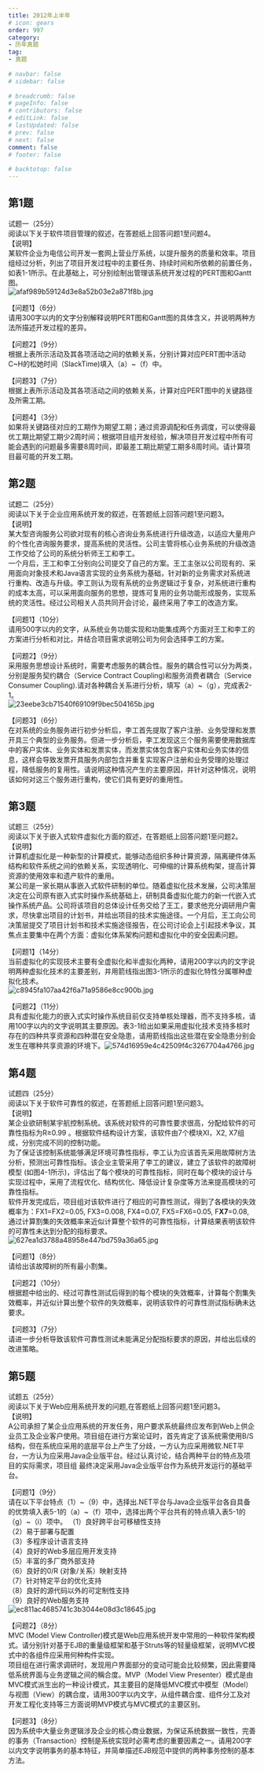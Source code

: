 ```yaml
---  
title: 2012年上半年  
# icon: gears  
order: 997  
category:  
- 历年真题  
tag:  
- 真题  
  
# navbar: false  
# sidebar: false  
  
# breadcrumb: false  
# pageInfo: false  
# contributors: false  
# editLink: false  
# lastUpdated: false  
# prev: false  
# next: false  
comment: false  
# footer: false  
  
# backtotop: false  
---  
```

## 第1题 ##

试题一（25分）  
阅读以下关于软件项目管理的叙述，在答题纸上回答问题1至问题4。  
【说明】  
某软件企业为电信公司开发一套网上营业厅系统，以提升服务的质量和效率。项目组经过分析，列出了项目开发过程中的主要任务、持续时间和所依赖的前置任务，如表1-1所示。在此基础上，可分别绘制出管理该系统开发过程的PERT图和Gantt图。  
![afaf989b59124d3e8a52b03e2a871f8b.jpg][]  
  
【问题1】（6分）  
请用300字以内的文字分别解释说明PERT图和Gantt图的具体含义，并说明两种方法所描述开发过程的差异。  
  
【问题2】（9分）  
根据上表所示活动及其各项活动之间的依赖关系，分别计算对应PERT图中活动C~H的松她时间（SlackTime)填入（a）~（f）中。  
  
【问题3】（7分）  
根据上表所示活动及其各项活动之间的依赖关系，计算对应PERT图中的关键路径及所需工期。  
  
【问题4】（3分）  
如果将关键路径对应的工期作为期望工期；通过资源调配和任务调度，可以使得最优工期比期望工期少2周时间；根据项目组开发经验，解决项目开发过程中所有可能会遇到的问题最多需要8周时间，即最差工期比期望工期多8周时间。请计算项目最可能的开发工期。  


## 第2题 ##

试题二（25分）  
阅读以下关于企业应用系统开发的叙述，在答题纸上回答问题1至问题3。  
【说明】  
某大型咨询服务公司欲对现有的核心咨询业务系统进行升级改造，以适应大量用户的个性化咨询服务要求，提高系统的灵活性。公司主管将核心业务系统的升级改造工作交给了公司的系统分析师王工和李工。  
一个月后，王工和李工分别向公司提交了自己的方案。王工主张以公司现有的、采用面向对象技术和Java语言实现的业务系统为基础，针对新的业务需求对系统进行重构、改造与升级。李工则认为现有系统的业务逻辑过于复杂，对系统进行重构的成本太高，可以采用面向服务的思想，提炼可复用的业务功能形成服务，实现系统的灵活性。经过公司相关人员共同开会讨论，最终采用了李工的改造方案。  
  
【问题1】（10分）  
请用500字以内的文字，从系统业务功能实现和功能集成两个方面对王工和李工的方案进行分析和对比，并结合项目需求说明公司为何会选择李工的方案。  
  
【问题2】（9分）  
采用服务思想设计系统时，需要考虑服务的耦合性。服务的耦合性可以分为两类，分别是服务契约耦合（Service Contract Coupling)和服务消费者耦合（Service Consumer Coupling).请对各种耦合关系进行分析，填写（a）~（g），完成表2-1。  
![23eebe3cb71540f69109f9bec504165b.jpg][]  
  
【问题3】（6分）  
在对系统的业务服务进行初步分析后，李工首先提取了客户注册、业务受理和发票开具三个典型的业务服务。但进一步分析后，李工发现这三个服务需要使用数据库中的客户实体、业务实体和发票实体，而发票实体包含客户实体和业务实体的信息，这样会导致发票开具服务内部包含并重复实现客户注册和业务受理的处理过程，降低服务的复用性。请说明这种情况产生的主要原因，并针对这种情况，说明该如何对这三个服务进行重构，使它们具有更好的重用性。  


## 第3题 ##

试题三（25分）  
阅读以下关于嵌入式软件虚拟化方面的叙述，在答题纸上回答问题1至问题2。  
【说明】  
计算机虚拟化是一种新型的计算模式，能够动态组织多种计算资源，隔离硬件体系结构和软件系统之间的依赖关系，实现透明化、可伸缩的计算系统构架，提高计算资源的使用效率和遗产软件的重用。  
某公司是一家长期从事嵌入式软件研制的单位。随着虚拟化技术发展，公司决策层决定在公司原有嵌入式实时操作系统基础上，研制具备虚拟化能力的新一代嵌入式操作系统产品。公司将该项目的总体设计任务交给了王工，要求他充分调研用户需求，尽快拿出项目的计划书，并给出项目的技术实施途径。一个月后，王工向公司决策层提交了项目计划书和技术实施途径报告，在公司讨论会上引起技术争议，其焦点主要集中在两个方面：虚拟化体系架构问题和虚拟化中的安全因素问题。  
  
【问题1】（14分）  
当前虚拟化的实现技术主要有全虚拟化和半虚拟化两种，请用200字以内的文字说明两种虚拟化技术的主要差别，并用箭线指出图3-1所示的虚拟化特性分属哪种虚拟化技术。  
![c8945fa107aa42f6a71a9586e8cc900b.jpg][]  
  
【问题2】（11分）  
具有虚拟化能力的嵌入式实时操作系统目前仅支持单核处理器，而不支持多核，请用100字以内的文字说明其主要原因。表3-1给出如果采用虚拟化技术支持多核时存在的四种共享资源和四种潜在安全隐患，请用箭线指出这些潜在安全隐患分别会发生在哪种共享资源的环境下。![574d16959e4c42509f4c3267704a4766.jpg][]  


## 第4题 ##

试题四（25分）  
阅读以下关于软件可靠性的叙述，在答题纸上回答问题1至问题3。  
【说明】  
某企业欲研制某宇航控制系统。该系统对软件的可靠性要求很高，分配给软件的可靠性指标为R≥0.99 。根据软件结构设计方案，该软件由7个模块XI，X2, X7组成，分别完成不同的控制功能。  
为了保证该控制系统能够满足环境可靠性指标，李工认为应该首先采用故障树方法分析，预测出可靠性指标。该企业主管采用了李工的建议，建立了该软件的故障树模型 (如图4-1所示)，评估出了每个模块的可靠性指标，同时在每个模块的设计与实现过程中，采用了流程优化、结构优化、降低设计复杂度等方法来提高模块的可靠性指标。  
软件开发完成后，项目组对该软件进行了相应的可靠性测试，得到了各模块的失效概率为：FX1=FX2=0.05, FX3=0.008, FX4=0.07, FX5=FX6=0.05, F**X7**=0.08,通过计算割集的失效概率来近似计算整个软件的可靠性指标，计算结果表明该软件的可靠性未达到分配的指标要求。  
![627ea1d3788a48958e447bd759a36a65.jpg][]  
  
【问题1】（8分）  
请给出该故障树的所有最小割集。  
  
【问题2】（10分）  
根据题中给出的、经过可靠性测试后得到的每个模块的失效概率，计算每个割集失效概率，并近似计算出整个软件的失效概率，说明该软件的可靠性测试指标确未达要求。  
  
【问题3】（7分）  
请进一步分析导致该软件可靠性测试未能满足分配指标要求的原因，并给出后续的改进策略。  


## 第5题 ##

试题五（25分）  
阅读以下关于Web应用系统开发的问题,在答题纸上回答问题1至问题3。  
【说明】  
A公司承担了某企业应用系统的开发任务，用户要求系统最终应发布到Web上供企业员工及企业客户使用。项目组在进行方案论证时，首先肯定了该系统需使用B/S结构，但在系统应采用的底层平台上产生了分歧，一方认为应采用微软.NET平台，一方认为应采用Java企业版平台。经过认真讨论，结合两种平台的特点及项目的实际需求，项目组 最终决定采用Java企业版平台作为系统开发运行的基础平台。  
  
【问题1】（9分）  
请在以下平台特点（1）~（9）中，选择出.NET平台与Java企业版平台各自具备 的优势填入表5-1的（a）~（f）项中，选择出两个平台共有的特点填入表5-1的（g）~（i）项中。 （1）良好跨平台可移植性支持  
（2）易于部署与配置  
（3）多程序设计语言支持  
（4）良好的Web多层应用开发支持  
（5）丰富的多厂商外部支持  
（6）良好的0/R (对象/关系）映射支持  
（7）针对特定平台的优化支持  
（8）良好的源代码以外的可定制性支持  
（9）良好的Web服务支持  
![ec811ac4685741c3b3044e08d3c18645.jpg][]  
  
【问题2】（8分）  
MVC (Model View Controller)模式是Web应用系统开发中常用的一种软件架构模式。请分别针对基于EJB的重量级框架和基于Struts等的轻量级框架，说明MVC模式中的各组件应采用何种构件实现。  
项目组在进行需求调研时，发现用户界面部分的变动可能会比较频繁，因此需要降低系统界面与业务逻辑之间的稱合度。MVP（Model View Presenter）模式是由MVC模式派生出的一种设计模式，其主要目的是降低MVC模式中模型（Model）与视图（View）的耦合度，请用300字以内文字，从组件耦合度、组件分工及对开发工程化支持等三方面说明MVP模式与MVC模式的主要区别。  
  
【问题3】（8分）  
因为系统中大量业务逻辑涉及企业的核心商业数据，为保证系统数据一致性，完善的事务（Transaction）控制是系统实现时必需考虑的重要因素之一。请用200字以内文字说明事务的基本特征，并简单描述EJB规范中提供的两种事务控制的基本方法。  



[afaf989b59124d3e8a52b03e2a871f8b.jpg]: https://www.xkxxkx.cn/file/exam/software/系统分析师/案例/第1题/afaf989b59124d3e8a52b03e2a871f8b.jpg
[23eebe3cb71540f69109f9bec504165b.jpg]: https://www.xkxxkx.cn/file/exam/software/系统分析师/案例/第2题/23eebe3cb71540f69109f9bec504165b.jpg
[c8945fa107aa42f6a71a9586e8cc900b.jpg]: https://www.xkxxkx.cn/file/exam/software/系统分析师/案例/第3题/c8945fa107aa42f6a71a9586e8cc900b.jpg
[574d16959e4c42509f4c3267704a4766.jpg]: https://www.xkxxkx.cn/file/exam/software/系统分析师/案例/第3题/574d16959e4c42509f4c3267704a4766.jpg
[627ea1d3788a48958e447bd759a36a65.jpg]: https://www.xkxxkx.cn/file/exam/software/系统分析师/案例/第4题/627ea1d3788a48958e447bd759a36a65.jpg
[ec811ac4685741c3b3044e08d3c18645.jpg]: https://www.xkxxkx.cn/file/exam/software/系统分析师/案例/第5题/ec811ac4685741c3b3044e08d3c18645.jpg
